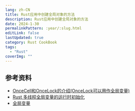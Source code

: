 ```yaml
---
lang: zh-CN
title: Rust应用中创建全局对象的方法
description: Rust应用中创建全局对象的方法
date: 2024-1-30
permalinkPattern: :year/:slug.html
editLink: false
lastUpdated: true
category: Rust CookBook
tags:
  - "Rust"
coverImg: ""
---
```



## 参考资料

- [OnceCell和OnceLock的介绍(OnceLock可以用作全局变量)](https://zhuanlan.zhihu.com/p/636856396)
- [Rust 多线程全局变量的运行时初始化](https://zhuanlan.zhihu.com/p/666954944)
- [全局变量](https://course.rs/advance/global-variable.html#%E6%A0%87%E5%87%86%E5%BA%93%E4%B8%AD%E7%9A%84-oncecell)
